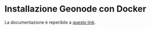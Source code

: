 # Installazione Geonode con Docker

La documentazione è reperibile a [questo link](https://urbanlegacylab.github.io/Geonode_installazione/).
